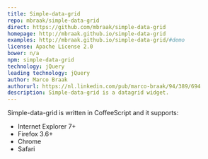 ```yaml
---
title: Simple-data-grid
repo: mbraak/simple-data-grid
direct: https://github.com/mbraak/simple-data-grid
homepage: http://mbraak.github.io/simple-data-grid
examples: http://mbraak.github.io/simple-data-grid/#demo
license: Apache License 2.0
bower: n/a
npm: simple-data-grid
technology: jQuery
leading technology: jQuery
author: Marco Braak
authorurl: https://nl.linkedin.com/pub/marco-braak/94/389/694
description: Simple-data-grid is a datagrid widget.
---
```


Simple-data-grid is written in CoffeeScript and it supports:

* Internet Explorer 7+
* Firefox 3.6+ 
* Chrome
* Safari
